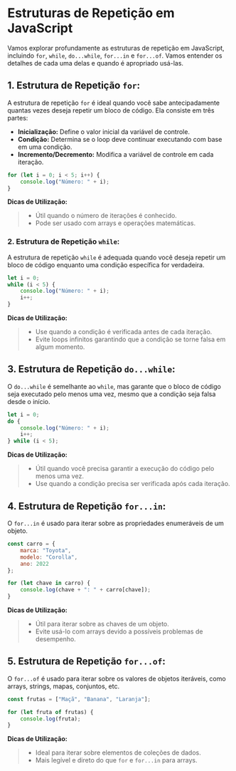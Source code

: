 # Estruturas de Repetição em JavaScript

Vamos explorar profundamente as estruturas de repetição em JavaScript, incluindo `for`, `while`, `do...while`, `for...in` e `for...of`. Vamos entender os detalhes de cada uma delas e quando é apropriado usá-las.

## 1. Estrutura de Repetição `for`:

A estrutura de repetição `for` é ideal quando você sabe antecipadamente quantas vezes deseja repetir um bloco de código. Ela consiste em três partes:

- **Inicialização:** Define o valor inicial da variável de controle.
- **Condição:** Determina se o loop deve continuar executando com base em uma condição.
- **Incremento/Decremento:** Modifica a variável de controle em cada iteração.

```javascript
for (let i = 0; i < 5; i++) {
    console.log("Número: " + i);
}
```

**Dicas de Utilização:**
> - Útil quando o número de iterações é conhecido.
> - Pode ser usado com arrays e operações matemáticas.

### 2. Estrutura de Repetição `while`:

A estrutura de repetição `while` é adequada quando você deseja repetir um bloco de código enquanto uma condição específica for verdadeira. 

```javascript
let i = 0;
while (i < 5) {
    console.log("Número: " + i);
    i++;
}
```

**Dicas de Utilização:**
> - Use quando a condição é verificada antes de cada iteração.
> - Evite loops infinitos garantindo que a condição se torne falsa em algum momento.

## 3. Estrutura de Repetição `do...while`:

O `do...while` é semelhante ao `while`, mas garante que o bloco de código seja executado pelo menos uma vez, mesmo que a condição seja falsa desde o início.

```javascript
let i = 0;
do {
    console.log("Número: " + i);
    i++;
} while (i < 5);
```

**Dicas de Utilização:**
> - Útil quando você precisa garantir a execução do código pelo menos uma vez.
> - Use quando a condição precisa ser verificada após cada iteração.

## 4. Estrutura de Repetição `for...in`:

O `for...in` é usado para iterar sobre as propriedades enumeráveis de um objeto.

```javascript
const carro = {
    marca: "Toyota",
    modelo: "Corolla",
    ano: 2022
};

for (let chave in carro) {
    console.log(chave + ": " + carro[chave]);
}
```

**Dicas de Utilização:**
> - Útil para iterar sobre as chaves de um objeto.
> - Evite usá-lo com arrays devido a possíveis problemas de desempenho.

## 5. Estrutura de Repetição `for...of`:

O `for...of` é usado para iterar sobre os valores de objetos iteráveis, como arrays, strings, mapas, conjuntos, etc.

```javascript
const frutas = ["Maçã", "Banana", "Laranja"];

for (let fruta of frutas) {
    console.log(fruta);
}
```

**Dicas de Utilização:**
> - Ideal para iterar sobre elementos de coleções de dados.
> - Mais legível e direto do que `for` e `for...in` para arrays.

